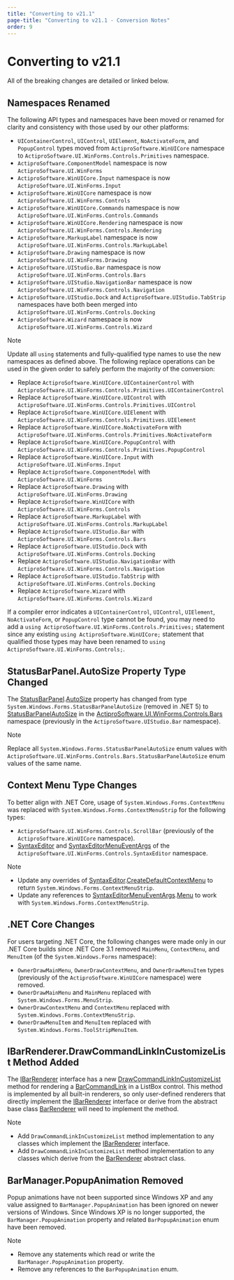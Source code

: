 ```yaml
---
title: "Converting to v21.1"
page-title: "Converting to v21.1 - Conversion Notes"
order: 9
---
```

# Converting to v21.1

All of the breaking changes are detailed or linked below.

## Namespaces Renamed

The following API types and namespaces have been moved or renamed for clarity and consistency with those used by our other platforms:

- `UIContainerControl`, `UIControl`, `UIElement`, `NoActivateForm`, and `PopupControl` types moved from `ActiproSoftware.WinUICore` namespace to `ActiproSoftware.UI.WinForms.Controls.Primitives` namespace.
- `ActiproSoftware.ComponentModel` namespace is now `ActiproSoftware.UI.WinForms`
- `ActiproSoftware.WinUICore.Input` namespace is now `ActiproSoftware.UI.WinForms.Input`
- `ActiproSoftware.WinUICore` namespace is now `ActiproSoftware.UI.WinForms.Controls`
- `ActiproSoftware.WinUICore.Commands` namespace is now `ActiproSoftware.UI.WinForms.Controls.Commands`
- `ActiproSoftware.WinUICore.Rendering` namespace is now `ActiproSoftware.UI.WinForms.Controls.Rendering`
- `ActiproSoftware.MarkupLabel` namespace is now `ActiproSoftware.UI.WinForms.Controls.MarkupLabel`
- `ActiproSoftware.Drawing` namespace is now `ActiproSoftware.UI.WinForms.Drawing`
- `ActiproSoftware.UIStudio.Bar` namespace is now `ActiproSoftware.UI.WinForms.Controls.Bars`
- `ActiproSoftware.UIStudio.NavigationBar` namespace is now `ActiproSoftware.UI.WinForms.Controls.Navigation`
- `ActiproSoftware.UIStudio.Dock` and `ActiproSoftware.UIStudio.TabStrip` namespaces have both been merged into `ActiproSoftware.UI.WinForms.Controls.Docking`
- `ActiproSoftware.Wizard` namespace is now `ActiproSoftware.UI.WinForms.Controls.Wizard`

> [!NOTE]
> Update all `using` statements and fully-qualified type names to use the new namespaces as defined above. The following replace operations can be used in the given order to safely perform the majority of the conversion:
> 
> - Replace `ActiproSoftware.WinUICore.UIContainerControl` with `ActiproSoftware.UI.WinForms.Controls.Primitives.UIContainerControl`
> - Replace `ActiproSoftware.WinUICore.UIControl` with `ActiproSoftware.UI.WinForms.Controls.Primitives.UIControl`
> - Replace `ActiproSoftware.WinUICore.UIElement` with `ActiproSoftware.UI.WinForms.Controls.Primitives.UIElement`
> - Replace `ActiproSoftware.WinUICore.NoActivateForm` with `ActiproSoftware.UI.WinForms.Controls.Primitives.NoActivateForm`
> - Replace `ActiproSoftware.WinUICore.PopupControl` with `ActiproSoftware.UI.WinForms.Controls.Primitives.PopupControl`
> - Replace `ActiproSoftware.WinUICore.Input` with `ActiproSoftware.UI.WinForms.Input`
> - Replace `ActiproSoftware.ComponentModel` with `ActiproSoftware.UI.WinForms`
> - Replace `ActiproSoftware.Drawing` with `ActiproSoftware.UI.WinForms.Drawing`
> - Replace `ActiproSoftware.WinUICore` with `ActiproSoftware.UI.WinForms.Controls`
> - Replace `ActiproSoftware.MarkupLabel` with `ActiproSoftware.UI.WinForms.Controls.MarkupLabel`
> - Replace `ActiproSoftware.UIStudio.Bar` with `ActiproSoftware.UI.WinForms.Controls.Bars`
> - Replace `ActiproSoftware.UIStudio.Dock` with `ActiproSoftware.UI.WinForms.Controls.Docking`
> - Replace `ActiproSoftware.UIStudio.NavigationBar` with `ActiproSoftware.UI.WinForms.Controls.Navigation`
> - Replace `ActiproSoftware.UIStudio.TabStrip` with `ActiproSoftware.UI.WinForms.Controls.Docking`
> - Replace `ActiproSoftware.Wizard` with `ActiproSoftware.UI.WinForms.Controls.Wizard`
> 
>  If a compiler error indicates a `UIContainerControl`, `UIControl`, `UIElement`, `NoActivateForm`, or `PopupControl` type cannot be found, you may need to add a `using ActiproSoftware.UI.WinForms.Controls.Primitives;` statement since any existing `using ActiproSoftware.WinUICore;` statement that qualified those types may have been renamed to `using ActiproSoftware.UI.WinForms.Controls;`.

## StatusBarPanel.AutoSize Property Type Changed

The [StatusBarPanel](xref:ActiproSoftware.UI.WinForms.Controls.Bars.StatusBarPanel).[AutoSize](xref:ActiproSoftware.UI.WinForms.Controls.Bars.StatusBarPanel.AutoSize) property has changed from type `System.Windows.Forms.StatusBarPanelAutoSize` (removed in .NET 5) to [StatusBarPanelAutoSize](xref:ActiproSoftware.UI.WinForms.Controls.Bars.StatusBarPanelAutoSize) in the [ActiproSoftware.UI.WinForms.Controls.Bars](xref:ActiproSoftware.UI.WinForms.Controls.Bars) namespace (previously in the `ActiproSoftware.UIStudio.Bar` namespace).

> [!NOTE]
> Replace all `System.Windows.Forms.StatusBarPanelAutoSize` enum values with `ActiproSoftware.UI.WinForms.Controls.Bars.StatusBarPanelAutoSize` enum values of the same name.

## Context Menu Type Changes

To better align with .NET Core, usage of `System.Windows.Forms.ContextMenu` was replaced with `System.Windows.Forms.ContextMenuStrip` for the following types:

- `ActiproSoftware.UI.WinForms.Controls.ScrollBar` (previously of the `ActiproSoftware.WinUICore` namespace).
- [SyntaxEditor](xref:ActiproSoftware.UI.WinForms.Controls.SyntaxEditor.SyntaxEditor) and [SyntaxEditorMenuEventArgs](xref:ActiproSoftware.UI.WinForms.Controls.SyntaxEditor.SyntaxEditorMenuEventArgs) of the `ActiproSoftware.UI.WinForms.Controls.SyntaxEditor` namespace.

> [!NOTE]
> 
> - Update any overrides of [SyntaxEditor](xref:ActiproSoftware.UI.WinForms.Controls.SyntaxEditor.SyntaxEditor).[CreateDefaultContextMenu](xref:ActiproSoftware.UI.WinForms.Controls.SyntaxEditor.SyntaxEditor.CreateDefaultContextMenu*) to return `System.Windows.Forms.ContextMenuStrip`.
> - Update any references to [SyntaxEditorMenuEventArgs](xref:ActiproSoftware.UI.WinForms.Controls.SyntaxEditor.SyntaxEditorMenuEventArgs).[Menu](xref:ActiproSoftware.UI.WinForms.Controls.SyntaxEditor.SyntaxEditorMenuEventArgs.Menu) to work with `System.Windows.Forms.ContextMenuStrip`.

## .NET Core Changes

For users targeting .NET Core, the following changes were made only in our .NET Core builds since .NET Core 3.1 removed `MainMenu`, `ContextMenu`, and `MenuItem` (of the `System.Windows.Forms` namespace):

- `OwnerDrawMainMenu`, `OwnerDrawContextMenu`, and `OwnerDrawMenuItem` types (previously of the `ActiproSoftware.WinUICore` namespace) were removed.
- `OwnerDrawMainMenu` and `MainMenu` replaced with `System.Windows.Forms.MenuStrip`.
- `OwnerDrawContextMenu` and `ContextMenu` replaced with `System.Windows.Forms.ContextMenuStrip`.
- `OwnerDrawMenuItem` and `MenuItem` replaced with `System.Windows.Forms.ToolStripMenuItem`.

## IBarRenderer.DrawCommandLinkInCustomizeList Method Added

The [IBarRenderer](xref:ActiproSoftware.UI.WinForms.Controls.Bars.IBarRenderer) interface has a new [DrawCommandLinkInCustomizeList](xref:ActiproSoftware.UI.WinForms.Controls.Bars.IBarRenderer.DrawCommandLinkInCustomizeList*) method for rendering a [BarCommandLink](xref:ActiproSoftware.UI.WinForms.Controls.Bars.BarCommandLink) in a ListBox control. This method is implemented by all built-in renderers, so only user-defined renderers that directly implement the [IBarRenderer](xref:ActiproSoftware.UI.WinForms.Controls.Bars.IBarRenderer) interface or derive from the abstract base class [BarRenderer](xref:ActiproSoftware.UI.WinForms.Controls.Bars.BarRenderer) will need to implement the method.

> [!NOTE]
> 
> - Add `DrawCommandLinkInCustomizeList` method implementation to any classes which implement the [IBarRenderer](xref:ActiproSoftware.UI.WinForms.Controls.Bars.IBarRenderer) interface.
> - Add `DrawCommandLinkInCustomizeList` method implementation to any classes which derive from the [BarRenderer](xref:ActiproSoftware.UI.WinForms.Controls.Bars.BarRenderer) abstract class.

## BarManager.PopupAnimation Removed

Popup animations have not been supported since Windows XP and any value assigned to `BarManager.PopupAnimation` has been ignored on newer versions of Windows. Since Windows XP is no longer supported, the `BarManager.PopupAnimation` property and related `BarPopupAnimation` enum have been removed.

> [!NOTE]
> 
> - Remove any statements which read or write the `BarManager.PopupAnimation` property.
> - Remove any references to the `BarPopupAnimation` enum.

